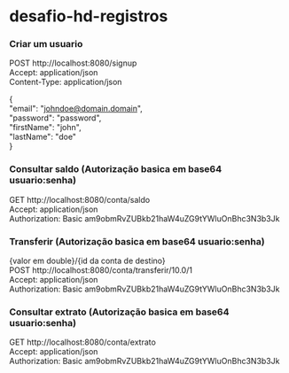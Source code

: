 # desafio-hd-registros

### Criar um usuario
POST http://localhost:8080/signup <br>
Accept: application/json <br>
Content-Type: application/json

{<br>
"email": "johndoe@domain.domain",<br>
"password": "password",<br>
"firstName": "john",<br>
"lastName": "doe"<br>
}

### Consultar saldo (Autorização basica em base64 usuario:senha)
GET http://localhost:8080/conta/saldo <br>
Accept: application/json <br>
Authorization: Basic am9obmRvZUBkb21haW4uZG9tYWluOnBhc3N3b3Jk

### Transferir (Autorização basica em base64 usuario:senha)
{valor em double}/{id da conta de destino} <br>
POST http://localhost:8080/conta/transferir/10.0/1 <br>
Accept: application/json <br>
Authorization: Basic am9obmRvZUBkb21haW4uZG9tYWluOnBhc3N3b3Jk

### Consultar extrato (Autorização basica em base64 usuario:senha)
GET http://localhost:8080/conta/extrato <br>
Accept: application/json <br>
Authorization: Basic am9obmRvZUBkb21haW4uZG9tYWluOnBhc3N3b3Jk


